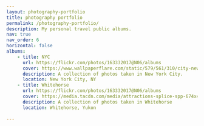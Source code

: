 ```yaml
---
layout: photography-portfolio
title: photography portfolio
permalink: /photography-portfolio/
description: My personal travel public albums.
nav: true
nav_order: 6
horizontal: false
albums:
    - title: NYC
      url: https://flickr.com/photos/163332017@N06/albums
      cover: https://www.wallpaperflare.com/static/579/561/310/city-new-york-city-landscape-photo-wallpaper.jpg
      description: A collection of photos taken in New York City.
      location: New York City, NY
    - title: Whitehorse
      url: https://flickr.com/photos/163332017@N06/albums
      cover: https://media.tacdn.com/media/attractions-splice-spp-674x446/0b/2c/f0/b0.jpg
      description: A collection of photos taken in Whitehorse
      location: Whitehorse, Yukon
        
---
```

